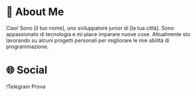 # 📱 About Me

Ciao! Sono [il tuo nome], uno sviluppatore junior di [la tua città]. Sono appassionato di tecnologia e mi piace imparare nuove cose. Attualmente sto lavorando su alcuni progetti personali per migliorare le mie abilità di programmazione.

# 🌐 Social

!Telegram Prova
